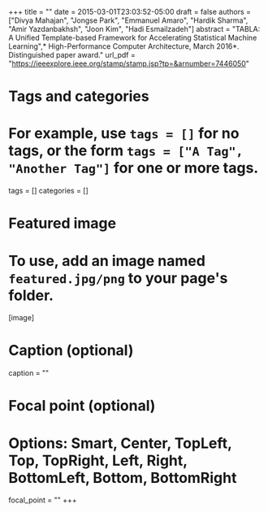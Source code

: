 +++
title = ""
date = 2015-03-01T23:03:52-05:00
draft = false
authors = ["Divya Mahajan", "Jongse Park", "Emmanuel Amaro", "Hardik Sharma", "Amir Yazdanbakhsh", "Joon Kim", "Hadi Esmailzadeh"]
abstract = "TABLA: A Unified Template-based Framework for Accelerating Statistical Machine Learning",* High-Performance Computer Architecture, March 2016*. Distinguished paper award."
url_pdf = "https://ieeexplore.ieee.org/stamp/stamp.jsp?tp=&arnumber=7446050"

# Tags and categories
# For example, use `tags = []` for no tags, or the form `tags = ["A Tag", "Another Tag"]` for one or more tags.
tags = []
categories = []

# Featured image
# To use, add an image named `featured.jpg/png` to your page's folder. 
[image]
  # Caption (optional)
 caption = ""

  # Focal point (optional)
  # Options: Smart, Center, TopLeft, Top, TopRight, Left, Right, BottomLeft, Bottom, BottomRight
  focal_point = ""
+++
